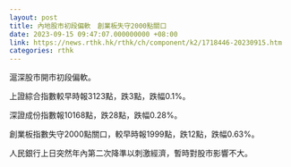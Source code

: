 ```yaml
---
layout: post
title: 內地股市初段偏軟　創業板失守2000點關口
date: 2023-09-15 09:47:07.000000000 +08:00
link: https://news.rthk.hk/rthk/ch/component/k2/1718446-20230915.htm
categories: rthk
---
```


滬深股市開市初段偏軟。

上證綜合指數較早時報3123點，跌3點，跌幅0.1%。

深證成份指數報10168點，跌28點，跌幅0.28%。

創業板指數失守2000點關口，較早時報1999點，跌12點，跌幅0.63%。

人民銀行上日突然年內第二次降準以刺激經濟，暫時對股市影響不大。
